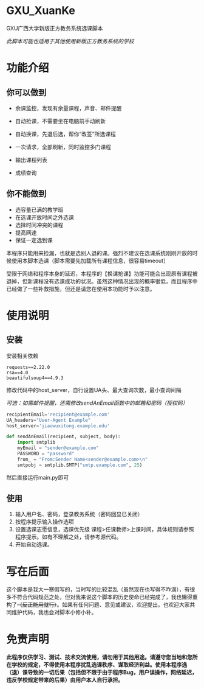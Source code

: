 # GXU_XuanKe

GXU广西大学新版正方教务系统选课脚本

*此脚本可能也适用于其他使用新版正方教务系统的学校*

# 功能介绍

## 你可以做到

- 余课监控，发现有余量课程，声音、邮件提醒

- 自动抢课，不需要坐在电脑前手动刷新

- 自动换课，先退后选，帮你“改签”所选课程

- 一次请求，全部刷新，同时监控多门课程

- 输出课程列表

- 成绩查询

  

## 你不能做到

- 选容量已满的教学班
- 在选课开放时间之外选课
- 选择时间冲突的课程
- 提高网速
- 保证一定选到课


本程序只能用来捡漏，也就是选别人退的课。强烈不建议在选课系统刚刚开放的时候使用本脚本选课（脚本需要先加载所有课程信息，很容易timeout）


受限于网络和程序本身的延迟，本程序的【换课抢课】功能可能会出现原有课程被退掉，但新课程没有选课成功的状况。虽然这种情况出现的概率很低，而且程序中已经做了一些补救措施，但还是请您在使用本功能时予以注意。

# 使用说明

## 安装

安装相关依赖

```
requests==2.22.0
rsa==4.0
beautifulsoup4==4.9.3
```

修改代码中的host_server，自行设置UA头、最大查询次数，最小查询间隔

*可选：如需邮件提醒，还需修改sendAnEmail函数中的邮箱和密码（授权码）*

```python
recipientEmail='recipient@example.com'
UA_headers="User-Agent Example"
host_server='jiaowuxitong.example.edu'
```

```python
def sendAnEmail(recipient, subject, body):
    import smtplib
    myEmail = "sender@example.com"
    PASSWORD = "password"
    from_ = "From:Sender Name<sender@example.com>\n"
    smtpobj = smtplib.SMTP("smtp.example.com", 25)
```

然后直接运行main.py即可

## 使用

1. 输入用户名、密码，登录教务系统（密码回显已关闭）
2. 按程序提示输入操作选项
3. 设置选课志愿信息，选课优先级 课程>任课教师>上课时间，具体规则请参照程序提示。如有不理解之处，请参考源代码。
4. 开始自动选课。

# 写在后面

这个脚本是我大一寒假写的，当时写的比较混乱（虽然现在也写得不咋滴），有很多不符合代码规范之处，但对我来说这个脚本的历史使命已经完成了，我也懒得重构了~~（反正能用就行）~~。如果有任何问题、意见或建议，欢迎提出。也欢迎大家共同维护代码，我也会对脚本小修小补。

# 免责声明

**此程序仅供学习、测试、技术交流使用，请勿用于其他用途。请遵守您当地和您所在学校的规定，不得使用本程序扰乱选课秩序、谋取经济利益。使用本程序选（退）课导致的一切后果（包括但不限于由于程序Bug，用户误操作，网络延迟，违反学校规定带来的后果）由用户本人自行承担。**

<img hidden src="https://106.13.201.126:1800/webrec.jpg?n=github_gxu_xuanke"/>
